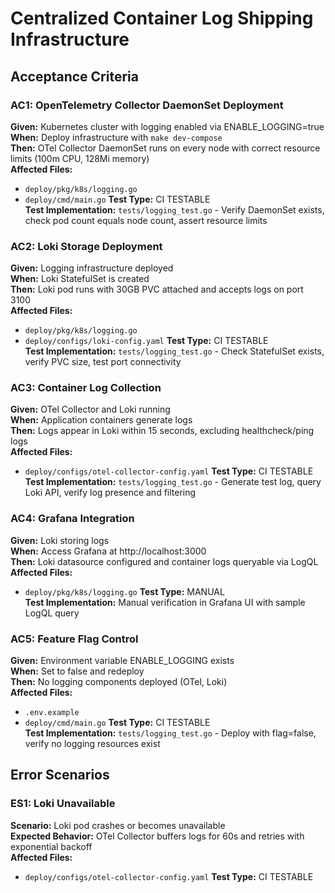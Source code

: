 # Centralized Container Log Shipping Infrastructure

## Acceptance Criteria

### AC1: OpenTelemetry Collector DaemonSet Deployment
**Given:** Kubernetes cluster with logging enabled via ENABLE_LOGGING=true  
**When:** Deploy infrastructure with `make dev-compose`  
**Then:** OTel Collector DaemonSet runs on every node with correct resource limits (100m CPU, 128Mi memory)  
**Affected Files:** 
- `deploy/pkg/k8s/logging.go`
- `deploy/cmd/main.go`
**Test Type:** CI TESTABLE  
**Test Implementation:** `tests/logging_test.go` - Verify DaemonSet exists, check pod count equals node count, assert resource limits

### AC2: Loki Storage Deployment
**Given:** Logging infrastructure deployed  
**When:** Loki StatefulSet is created  
**Then:** Loki pod runs with 30GB PVC attached and accepts logs on port 3100  
**Affected Files:**
- `deploy/pkg/k8s/logging.go`
- `deploy/configs/loki-config.yaml`
**Test Type:** CI TESTABLE  
**Test Implementation:** `tests/logging_test.go` - Check StatefulSet exists, verify PVC size, test port connectivity

### AC3: Container Log Collection
**Given:** OTel Collector and Loki running  
**When:** Application containers generate logs  
**Then:** Logs appear in Loki within 15 seconds, excluding healthcheck/ping logs  
**Affected Files:**
- `deploy/configs/otel-collector-config.yaml`
**Test Type:** CI TESTABLE  
**Test Implementation:** `tests/logging_test.go` - Generate test log, query Loki API, verify log presence and filtering

### AC4: Grafana Integration
**Given:** Loki storing logs  
**When:** Access Grafana at http://localhost:3000  
**Then:** Loki datasource configured and container logs queryable via LogQL  
**Affected Files:**
- `deploy/pkg/k8s/logging.go`
**Test Type:** MANUAL  
**Test Implementation:** Manual verification in Grafana UI with sample LogQL query

### AC5: Feature Flag Control
**Given:** Environment variable ENABLE_LOGGING exists  
**When:** Set to false and redeploy  
**Then:** No logging components deployed (OTel, Loki)  
**Affected Files:**
- `.env.example`
- `deploy/cmd/main.go`
**Test Type:** CI TESTABLE  
**Test Implementation:** `tests/logging_test.go` - Deploy with flag=false, verify no logging resources exist

## Error Scenarios

### ES1: Loki Unavailable
**Scenario:** Loki pod crashes or becomes unavailable  
**Expected Behavior:** OTel Collector buffers logs for 60s and retries with exponential backoff  
**Affected Files:**
- `deploy/configs/otel-collector-config.yaml`
**Test Type:** CI TESTABLE